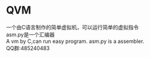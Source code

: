 # QVM
一个由C语言制作的简单虚拟机，可以运行简单的虚拟指令  
asm.py是一个汇编器  
A vm by C,can run easy program.
asm.py is a assembler.  
QQ群:485240483
